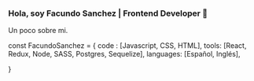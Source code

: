 ### Hola, soy Facundo Sanchez | Frontend Developer 👋

Un poco sobre mi.

const FacundoSanchez = {
  code : [Javascript, CSS, HTML],
  tools: [React, Redux, Node, SASS, Postgres, Sequelize],
  languages: [Español, Inglés],
  
}



